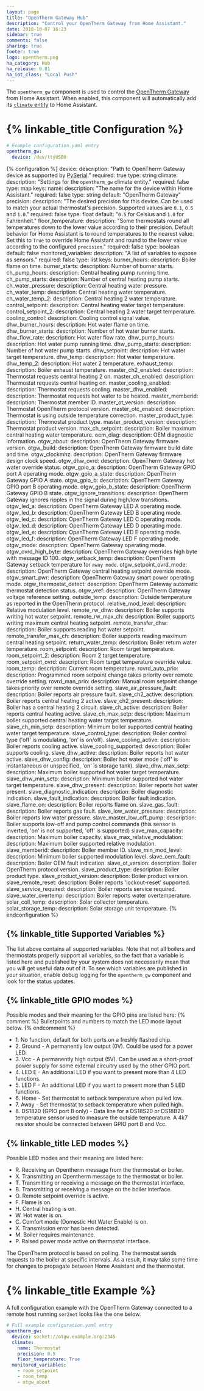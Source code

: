```yaml
---
layout: page
title: "OpenTherm Gateway Hub"
description: "Control your OpenTherm Gateway from Home Assistant."
date: 2018-10-07 16:23
sidebar: true
comments: false
sharing: true
footer: true
logo: opentherm.png
ha_category: Hub
ha_release: 0.81
ha_iot_class: "Local Push"
---
```


The `opentherm_gw` component is used to control the [OpenTherm Gateway](http://otgw.tclcode.com/) from Home Assistant.
When enabled, this component will automatically add its [`climate` entity](/components/climate.opentherm_gw) to Home Assistant.

# {% linkable_title Configuration %}

```yaml
# Example configuration.yaml entry
opentherm_gw:
  device: /dev/ttyUSB0
```

{% configuration %}
device:
  description: "Path to OpenTherm Gateway device as supported by [PySerial](https://pythonhosted.org/pyserial/url_handlers.html)."
  required: true
  type: string
climate:
  description: "Settings for the `opentherm_gw` climate entity."
  required: false
  type: map
  keys:
    name:
      description: "The name for the device within Home Assistant."
      required: false
      type: string
      default: "OpenTherm Gateway"
    precision:
      description: "The desired precision for this device. Can be used to match your actual thermostat's precision. Supported values are `0.1`, `0.5` and `1.0`."
      required: false
      type: float
      default: "`0.5` for Celsius and `1.0` for Fahrenheit."
    floor_temperature:
      description: "Some thermostats round all temperatures down to the lower value according to their precision. Default behavior for Home Assistant is to round temperatures to the nearest value. Set this to `True` to override Home Assistant and round to the lower value according to the configured `precision`."
      required: false
      type: boolean
      default: false
monitored_variables:
  description: "A list of variables to expose as sensors."
  required: false
  type: list
  keys:
    burner_hours:
      description: Boiler flame on time.
    burner_starts:
      description: Number of burner starts.
    ch_pump_hours:
      description: Central heating pump running time.
    ch_pump_starts:
      description: Number of central heating pump starts.
    ch_water_pressure:
      description: Central heating water pressure.
    ch_water_temp:
      description: Central heating water temperature.
    ch_water_temp_2:
      description: Central heating 2 water temperature.
    control_setpoint:
      description: Central heating water target temperature.
    control_setpoint_2:
      description: Central heating 2 water target temperature.
    cooling_control:
      description: Cooling control signal value.
    dhw_burner_hours:
      description: Hot water flame on time.
    dhw_burner_starts:
      description: Number of hot water burner starts.
    dhw_flow_rate:
      description: Hot water flow rate.
    dhw_pump_hours:
      description: Hot water pump running time.
    dhw_pump_starts:
      description: Number of hot water pump starts.
    dhw_setpoint:
      description: Hot water target temperature.
    dhw_temp:
      description: Hot water temperature.
    dhw_temp_2:
      description: Hot water 2 temperature.
    exhaust_temp:
      description: Boiler exhaust temperature.
    master_ch2_enabled:
      description: Thermostat requests central heating 2 on.
    master_ch_enabled:
      description: Thermostat requests central heating on.
    master_cooling_enabled:
      description: Thermostat requests cooling.
    master_dhw_enabled:
      description: Thermostat requests hot water to be heated.
    master_memberid:
      description: Thermostat member ID.
    master_ot_version:
      description: Thermostat OpenTherm protocol version.
    master_otc_enabled:
      description: Thermostat is using outside temperature correction.
    master_product_type:
      description: Thermostat product type.
    master_product_version:
      description: Thermostat product version.
    max_ch_setpoint:
      description: Boiler maximum central heating water temperature.
    oem_diag:
      description: OEM diagnostic information.
    otgw_about:
      description: OpenTherm Gateway firmware version.
    otgw_build:
      description: OpenTherm Gateway firmware build date and time.
    otgw_clockmhz:
      description: OpenTherm Gateway firmware design clock speed.
    otgw_dhw_ovrd:
      description: OpenTherm Gateway hot water override status.
    otgw_gpio_a:
      description: OpenTherm Gateway GPIO port A operating mode.
    otgw_gpio_a_state:
      description: OpenTherm Gateway GPIO A state.
    otgw_gpio_b:
      description: OpenTherm Gateway GPIO port B operating mode.
    otgw_gpio_b_state:
      description: OpenTherm Gateway GPIO B state.
    otgw_ignore_transitions:
      description: OpenTherm Gateway ignores ripples in the signal during high/low transitions.
    otgw_led_a:
      description: OpenTherm Gateway LED A operating mode.
    otgw_led_b:
      description: OpenTherm Gateway LED B operating mode.
    otgw_led_c:
      description: OpenTherm Gateway LED C operating mode.
    otgw_led_d:
      description: OpenTherm Gateway LED D operating mode.
    otgw_led_e:
      description: OpenTherm Gateway LED E operating mode.
    otgw_led_f:
      description: OpenTherm Gateway LED F operating mode.
    otgw_mode:
      description: OpenTherm Gateway operating mode.
    otgw_ovrd_high_byte:
      description: OpenTherm Gateway overrides high byte with message ID 100.
    otgw_setback_temp:
      description: OpenTherm Gateway setback temperature for `away mode`.
    otgw_setpoint_ovrd_mode:
      description: OpenTherm Gateway central heating setpoint override mode.
    otgw_smart_pwr:
      description: OpenTherm Gateway smart power operating mode.
    otgw_thermostat_detect:
      description: OpenTherm Gateway automatic thermostat detection status.
    otgw_vref:
      description: OpenTherm Gateway voltage reference setting.
    outside_temp:
      description: Outside temperature as reported in the OpenTherm protocol.
    relative_mod_level:
      description: Relative modulation level.
    remote_rw_dhw:
      description: Boiler supports writing hot water setpoint.
    remote_rw_max_ch:
      description: Boiler supports writing maximum central heating setpoint.
    remote_transfer_dhw:
      description: Boiler supports reading hot water setpoint.
    remote_transfer_max_ch:
      description: Boiler supports reading maximum central heating setpoint.
    return_water_temp:
      description: Boiler return water temperature.
    room_setpoint:
      description: Room target temperature.
    room_setpoint_2:
      description: Room 2 target temperature.
    room_setpoint_ovrd:
      description: Room target temperature override value.
    room_temp:
      description: Current room temperature.
    rovrd_auto_prio:
      description: Programmed room setpoint change takes priority over remote override setting.
    rovrd_man_prio:
      description: Manual room setpoint change takes priority over remote override setting.
    slave_air_pressure_fault:
      description: Boiler reports air pressure fault.
    slave_ch2_active:
      description: Boiler reports central heating 2 active.
    slave_ch2_present:
      description: Boiler has a central heating 2 circuit.
    slave_ch_active:
      description: Boiler reports central heating active.
    slave_ch_max_setp:
      description: Maximum boiler supported central heating water target temperature.
    slave_ch_min_setp:
      description: Minimum boiler supported central heating water target temperature.
    slave_control_type:
      description: Boiler control type ('off' is modulating, 'on' is on/off).
    slave_cooling_active:
      description: Boiler reports cooling active.
    slave_cooling_supported:
      description: Boiler supports cooling.
    slave_dhw_active:
      description: Boiler reports hot water active.
    slave_dhw_config:
      description: Boiler hot water mode ('off' is instantaneous or unspecified, 'on' is storage tank).
    slave_dhw_max_setp:
      description: Maximum boiler supported hot water target temperature.
    slave_dhw_min_setp:
      description: Minimum boiler supported hot water target temperature.
    slave_dhw_present:
      description: Boiler reports hot water present.
    slave_diagnostic_indication:
      description: Boiler diagnostic indication.
    slave_fault_indication:
      description: Boiler fault indication.
    slave_flame_on:
      description: Boiler reports flame on.
    slave_gas_fault:
      description: Boiler reports gas fault.
    slave_low_water_pressure:
      description: Boiler reports low water pressure.
    slave_master_low_off_pump:
      description: Boiler supports low-off and pump control commands (this sensor is inverted, 'on' is not supported, 'off' is supported)
    slave_max_capacity:
      description: Maximum boiler capacity.
    slave_max_relative_modulation:
      description: Maximum boiler supported relative modulation.
    slave_memberid:
      description: Boiler member ID.
    slave_min_mod_level:
      description: Minimum boiler supported modulation level.
    slave_oem_fault:
      description: Boiler OEM fault indication.
    slave_ot_version:
      description: Boiler OpenTherm protocol version.
    slave_product_type:
      description: Boiler product type.
    slave_product_version:
      description: Boiler product version.
    slave_remote_reset:
      description: Boiler reports 'lockout-reset' supported.
    slave_service_required:
      description: Boiler reports service required.
    slave_water_overtemp:
      description: Boiler reports water overtemperature.
    solar_coll_temp:
      description: Solar collector temperature.
    solar_storage_temp:
      description: Solar storage unit temperature.
{% endconfiguration %}

## {% linkable_title Supported Variables %}
The list above contains all supported variables. Note that not all boilers and thermostats properly support all variables, so the fact that a variable is listed here and published by your system does not necessarily mean that you will get useful data out of it. To see which variables are published in your situation, enable debug logging for the `opentherm_gw` component and look for the status updates.


## {% linkable_title GPIO modes %}
Possible modes and their meaning for the GPIO pins are listed here:
{% comment %}
    Bulletpoints and numbers to match the LED mode layout below.
{% endcomment %}
* 1\. No function, default for both ports on a freshly flashed chip.
* 2\. Ground - A permanently low output (0V). Could be used for a power LED.
* 3\. Vcc - A permanently high output (5V). Can be used as a short-proof power supply for some external circuitry used by the other GPIO port.
* 4\. LED E - An additional LED if you want to present more than 4 LED functions.
* 5\. LED F - An additional LED if you want to present more than 5 LED functions.
* 6\. Home - Set thermostat to setback temperature when pulled low.
* 7\. Away - Set thermostat to setback temperature when pulled high.
* 8\. DS1820 (GPIO port B only) - Data line for a DS18S20 or DS18B20 temperature sensor used to measure the outside temperature. A 4k7 resistor should be connected between GPIO port B and Vcc.


## {% linkable_title LED modes %}
Possible LED modes and their meaning are listed here:
* R. Receiving an Opentherm message from the thermostat or boiler.
* X. Transmitting an Opentherm message to the thermostat or boiler.
* T. Transmitting or receiving a message on the thermostat interface.
* B. Transmitting or receiving a message on the boiler interface.
* O. Remote setpoint override is active.
* F. Flame is on.
* H. Central heating is on.
* W. Hot water is on.
* C. Comfort mode (Domestic Hot Water Enable) is on.
* X. Transmission error has been detected.
* M. Boiler requires maintenance.
* P. Raised power mode active on thermostat interface.

<p class='note'>
The OpenTherm protocol is based on polling. The thermostat sends requests to the boiler at specific intervals. As a result, it may take some time for changes to propagate between Home Assistant and the thermostat.
</p>

# {% linkable_title Example %}

A full configuration example with the OpenTherm Gateway connected to a remote host running `ser2net` looks like the one below.

```yaml
# Full example configuration.yaml entry
opentherm_gw:
  device: socket://otgw.example.org:2345
  climate:
    name: Thermostat
    precision: 0.5
    floor_temperature: True
  monitored_variables:
    - room_setpoint
    - room_temp
    - otgw_about
```
